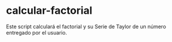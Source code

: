 # calcular-factorial
 Este script calculará el factorial y su Serie de Taylor de un número entregado por el usuario.
